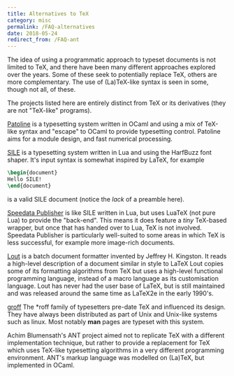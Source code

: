 ```yaml
---
title: Alternatives to TeX
category: misc
permalink: /FAQ-alternatives
date: 2018-05-24
redirect_from: /FAQ-ant
---
```


The idea of using a programmatic approach to typeset documents is not limited
to TeX, and there have been many different approaches explored over the years.
Some of these seek to potentially replace TeX, others are more complementary.
The use of (La)TeX-like syntax is seen in some, though not all, of these.

The projects listed here are entirely distinct from TeX or its derivatives
(they are not "TeX-like" programs).

[Patoline](http://patoline.org/) is a typesetting system written in OCaml and
using a mix of TeX-like syntax and "escape" to OCaml to provide typesetting
control. Patoline aims for a module design, and fast numerical processing.

[SILE](http://sile-typesetter.org/) is a typesetting system written in Lua and
using the HarfBuzz font shaper. It's input syntax is somewhat inspired by
LaTeX, for example
```latex
\begin{document}
Hello SILE!
\end{document}
```
is a valid SILE document (notice the _lack_ of a preamble here).

[Speedata Publisher](https://www.speedata.de/en/) is like SILE written in Lua,
but uses LuaTeX (not pure Lua) to provide the "back-end". This means it does
feature a _tiny_ TeX-based wrapper, but once that has handed over to Lua, TeX
is not involved. Speedata Publisher is particularly well-suited to some areas
in which TeX is less successful, for example more image-rich documents.

[Lout](https://savannah.nongnu.org/projects/lout/) is a batch document
formatter invented by Jeffrey H. Kingston. It reads a high-level
description of a document similar in style to LaTeX Lout copies some
of its formatting algorithms from TeX but uses a high-level functional
programming language, instead of a macro language as its customisation
language. Lout has never had the user base of LaTeX, but is still maintained
and was released around the same time as LaTeX2e in the early 1990's.


[groff](https://www.gnu.org/software/groff/) The \*roff family of typesetters
pre-date TeX and influenced its design. They have always been distributed as part
of Unix and Unix-like systems such as linux. Most notably **man** pages are typeset
with this system.

Achim Blumensath's ANT project aimed not to replicate TeX with a different
implementation technique, but rather to provide a replacement for TeX which
uses TeX-like typesetting algorithms in a very different programming
environment. ANT's markup language was modelled on (La)TeX, but implemented in
OCaml.
